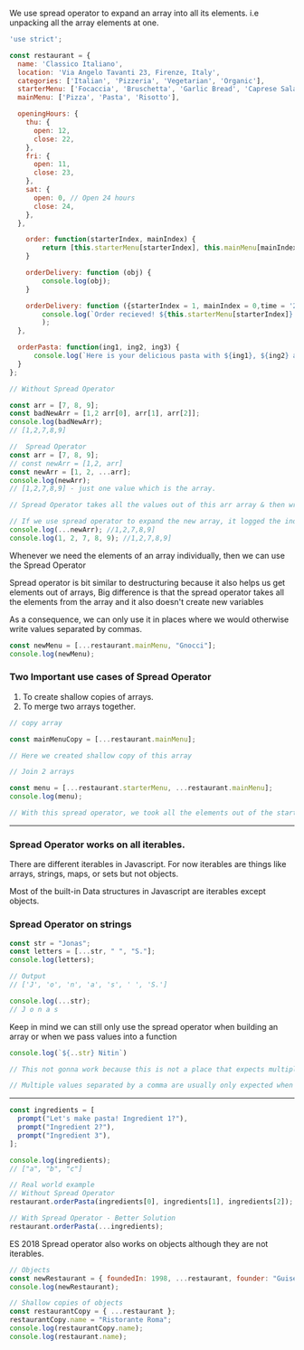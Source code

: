 We use spread operator to expand an array into all its elements. i.e unpacking all the array elements at one.

```javascript
'use strict';

const restaurant = {
  name: 'Classico Italiano',
  location: 'Via Angelo Tavanti 23, Firenze, Italy',
  categories: ['Italian', 'Pizzeria', 'Vegetarian', 'Organic'],
  starterMenu: ['Focaccia', 'Bruschetta', 'Garlic Bread', 'Caprese Salad'],
  mainMenu: ['Pizza', 'Pasta', 'Risotto'],

  openingHours: {
    thu: {
      open: 12,
      close: 22,
    },
    fri: {
      open: 11,
      close: 23,
    },
    sat: {
      open: 0, // Open 24 hours
      close: 24,
    },
  },

    order: function(starterIndex, mainIndex) {
        return [this.starterMenu[starterIndex], this.mainMenu[mainIndex]];
    }

    orderDelivery: function (obj) {
        console.log(obj);
    }

    orderDelivery: function ({starterIndex = 1, mainIndex = 0,time = '20:00',address}) {
        console.log(`Order recieved! ${this.starterMenu[starterIndex]} and ${this.mainMenu[mainIndex]} will be delivered to ${address} at ${time}`
        );
  },

  orderPasta: function(ing1, ing2, ing3) {
      console.log(`Here is your delicious pasta with ${ing1}, ${ing2} and ${ing3}`)
  }
};
```

```javascript
// Without Spread Operator

const arr = [7, 8, 9];
const badNewArr = [1,2 arr[0], arr[1], arr[2]];
console.log(badNewArr);
// [1,2,7,8,9]
```

```javascript
//  Spread Operator
const arr = [7, 8, 9];
// const newArr = [1,2, arr]
const newArr = [1, 2, ...arr];
console.log(newArr);
// [1,2,7,8,9] - just one value which is the array.

// Spread Operator takes all the values out of this arr array & then write them individually as if we wrote 7,8,9 manually.

// If we use spread operator to expand the new array, it logged the individual elements of the array
console.log(...newArr); //1,2,7,8,9]
console.log(1, 2, 7, 8, 9); //1,2,7,8,9]
```

Whenever we need the elements of an array individually, then we can use the Spread Operator

Spread operator is bit similar to destructuring because it also helps us get elements out of arrays, Big difference is that the spread operator takes all the elements from the array and it also doesn't create new variables

As a consequence, we can only use it in places where we would otherwise write values separated by commas.

```javascript
const newMenu = [...restaurant.mainMenu, "Gnocci"];
console.log(newMenu);
```

### Two Important use cases of Spread Operator

1. To create shallow copies of arrays.
2. To merge two arrays together.

```javascript
// copy array

const mainMenuCopy = [...restaurant.mainMenu];

// Here we created shallow copy of this array
```

```javascript
// Join 2 arrays

const menu = [...restaurant.starterMenu, ...restaurant.mainMenu];
console.log(menu);

// With this spread operator, we took all the elements out of the starter menu and wrote them into new array
```

---

### Spread Operator works on all iterables.

There are different iterables in Javascript. For now iterables are things like arrays, strings, maps, or sets but not objects.

Most of the built-in Data structures in Javascript are iterables except objects.

### Spread Operator on strings

```javascript
const str = "Jonas";
const letters = [...str, " ", "S."];
console.log(letters);

// Output
// ['J', 'o', 'n', 'a', 's', ' ', 'S.']

console.log(...str);
// J o n a s
```

Keep in mind we can still only use the spread operator when building an array or when we pass values into a function

```javascript
console.log(`${..str} Nitin`)

// This not gonna work because this is not a place that expects multiple values separated by a comma.

// Multiple values separated by a comma are usually only expected when we pass arguments into a function or when we building a new array
```

---

```javascript
const ingredients = [
  prompt("Let's make pasta! Ingredient 1?"),
  prompt("Ingredient 2?"),
  prompt("Ingredient 3"),
];

console.log(ingredients);
// ["a", "b", "c"]

// Real world example
// Without Spread Operator
restaurant.orderPasta(ingredients[0], ingredients[1], ingredients[2]);

// With Spread Operator - Better Solution
restaurant.orderPasta(...ingredients);
```

ES 2018 Spread operator also works on objects although they are not iterables.

```javascript
// Objects
const newRestaurant = { foundedIn: 1998, ...restaurant, founder: "Guiseppe" };
console.log(newRestaurant);

// Shallow copies of objects
const restaurantCopy = { ...restaurant };
restaurantCopy.name = "Ristorante Roma";
console.log(restaurantCopy.name);
console.log(restaurant.name);
```
